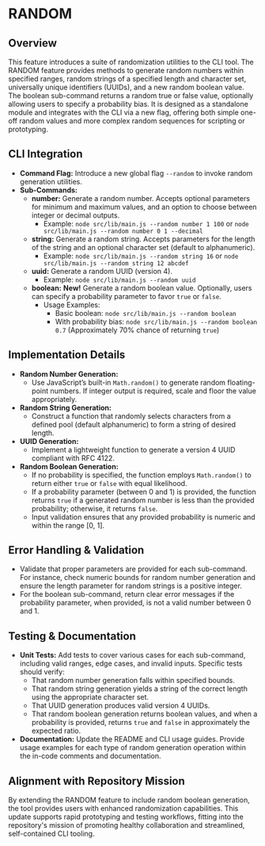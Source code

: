 # RANDOM

## Overview
This feature introduces a suite of randomization utilities to the CLI tool. The RANDOM feature provides methods to generate random numbers within specified ranges, random strings of a specified length and character set, universally unique identifiers (UUIDs), and a new random boolean value. The boolean sub-command returns a random true or false value, optionally allowing users to specify a probability bias. It is designed as a standalone module and integrates with the CLI via a new flag, offering both simple one-off random values and more complex random sequences for scripting or prototyping.

## CLI Integration
- **Command Flag:** Introduce a new global flag `--random` to invoke random generation utilities.
- **Sub-Commands:**
  - **number:** Generate a random number. Accepts optional parameters for minimum and maximum values, and an option to choose between integer or decimal outputs.
    - Example: `node src/lib/main.js --random number 1 100` or `node src/lib/main.js --random number 0 1 --decimal`
  - **string:** Generate a random string. Accepts parameters for the length of the string and an optional character set (default to alphanumeric).
    - Example: `node src/lib/main.js --random string 16` or `node src/lib/main.js --random string 12 abcdef`
  - **uuid:** Generate a random UUID (version 4).
    - Example: `node src/lib/main.js --random uuid`
  - **boolean:** **New!** Generate a random boolean value. Optionally, users can specify a probability parameter to favor `true` or `false`. 
    - Usage Examples:
      - Basic boolean: `node src/lib/main.js --random boolean`
      - With probability bias: `node src/lib/main.js --random boolean 0.7` (Approximately 70% chance of returning `true`)

## Implementation Details
- **Random Number Generation:**
  - Use JavaScript’s built-in `Math.random()` to generate random floating-point numbers. If integer output is required, scale and floor the value appropriately.
- **Random String Generation:**
  - Construct a function that randomly selects characters from a defined pool (default alphanumeric) to form a string of desired length.
- **UUID Generation:**
  - Implement a lightweight function to generate a version 4 UUID compliant with RFC 4122.
- **Random Boolean Generation:**
  - If no probability is specified, the function employs `Math.random()` to return either `true` or `false` with equal likelihood.
  - If a probability parameter (between 0 and 1) is provided, the function returns `true` if a generated random number is less than the provided probability; otherwise, it returns `false`.
  - Input validation ensures that any provided probability is numeric and within the range [0, 1].

## Error Handling & Validation
- Validate that proper parameters are provided for each sub-command. For instance, check numeric bounds for random number generation and ensure the length parameter for random strings is a positive integer.
- For the boolean sub-command, return clear error messages if the probability parameter, when provided, is not a valid number between 0 and 1.

## Testing & Documentation
- **Unit Tests:** Add tests to cover various cases for each sub-command, including valid ranges, edge cases, and invalid inputs. Specific tests should verify:
  - That random number generation falls within specified bounds.
  - That random string generation yields a string of the correct length using the appropriate character set.
  - That UUID generation produces valid version 4 UUIDs.
  - That random boolean generation returns boolean values, and when a probability is provided, returns `true` and `false` in approximately the expected ratio.
- **Documentation:** Update the README and CLI usage guides. Provide usage examples for each type of random generation operation within the in-code comments and documentation.

## Alignment with Repository Mission
By extending the RANDOM feature to include random boolean generation, the tool provides users with enhanced randomization capabilities. This update supports rapid prototyping and testing workflows, fitting into the repository's mission of promoting healthy collaboration and streamlined, self-contained CLI tooling.